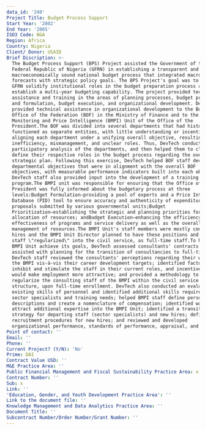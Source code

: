 ```yaml
---
data_id: '240'
Project Title: Budget Process Support
Start Year: '2002'
End Year: '2005'
ISO3 Code: NGA
Region: Africa
Country: Nigeria
Client/ Donor: USAID
Brief Discription: >-
  The Budget Process Support (BPS) Project assisted the Government of the
  Federal Republic of Nigeria (GFRN) in establishing a transparent and
  macroeconomically sound national budget process that integrated macroeconomic
  forecasts with strategic policy goals. The BPS Project's goal was to help the
  GFRN solidify institutional roles in the budget preparation process and
  establish a multi-year budgeting capability. The project provided technical
  assistance and training in the areas of planning processes, budget preparation
  and formulation, budget execution, and organizational development. DevTech
  provided technical assistance in organizational development to the Budget
  Office of the Federation (BOF) in the Ministry of Finance and to the Budget
  Monitoring and Price Intelligence (BMPI) Unit of the Office of the
  President.The BOF was divided into several departments that had historically
  functioned as separate entities, with little understanding or incentive for
  aligning each department under a unifying overall objective, resulting in
  inefficiency, mismanagement, and unclear roles. Thus, DevTech conducted a
  participatory analysis of the departments, and then helped them to clearly
  define their respective roles in the budget process regarding the overall BOF
  strategic plan. Following this exercise, DevTech helped BOF staff develop
  departmental objectives that were in alignment with the overall BOF
  objectives, with measurable performance indicators built into each objective.
  DevTech staff also provided input into the development of a training
  program.The BMPI unit was responsible for ensuring that the Office of the
  President was fully informed about the budgetary process at three
  levels:Budget Formulation—providing a pool of experts and a Price Intelligence
  Database (PID) tool to ensure accuracy and authenticity of expenditure
  proposals submitted by various governmental units;Budget
  Prioritization—establishing the strategic and planning priorities for future
  allocation of resources; andBudget Execution—enhancing the efficiency and the
  effectiveness of programs and service delivery as well as the overall
  management of resources.The BMPI Unit's staff members were mostly contract
  hires and the BMPI Unit Director planned to have these positions and these
  staff \"regularized\" into the civil service, as full-time staff.To help the
  BMPI Unit achieve its goals, DevTech assessed consultants' contracts and
  assisted with planning for the transition of consultancies to full-time staff.
  DevTech staff reviewed the consultants' perceptions regarding their work with
  the BMPI vis-à-vis their career development targets; identified factors that
  inhibit and stimulate the staff in their current roles, and incentives that
  would make employment more attractive; and provided a methodology to
  regularize the consulting staff of the BMPI within the civil service
  structure, upon full-time enrollment. DevTech also conducted an evaluation of
  existing skills of personnel and identified additional skills required of
  sector specialists and training needs; helped BMPI staff define personnel job
  descriptions and create a nomenclature of compensation; identified ways to
  attract additional expertise into the BMPI Unit; identified a transition
  strategy for departing staff (sector specialists) and new hires; defined
  recruitment procedures for new hires; and reviewed and developed
  organizational performance, standards of performance, appraisal, and teamwork.
Point of contact: ''
Email: ''
Phone: ''
Current Project? (Y/N): 'No'
Prime: DAI
Contract Value USD: ''
M&E Practice Area: ''
Public Financial Management and Fiscal Sustainability Practice Area: x
Contract Number: ''
Sub: x
Link: ''
'Education, Gender, and Youth Development Practice Area': ''
Link to the document file: ''
Knowledge Management and Data Analytics Practice Area: ''
Document Title: ''
Subcontract Number/Order Number/Grant Number: ''
---
```

